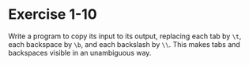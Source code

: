 # Exercise 1-10

Write a program to copy its input to its output, replacing each tab by `\t`, each backspace by `\b`, and each backslash by `\\`.
This makes tabs and backspaces visible in an unambiguous way.
